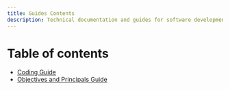 ```yaml
---
title: Guides Contents
description: Technical documentation and guides for software development in BCC
---
```


# Table of contents

* [Coding Guide](coding-guide.md)
* [Objectives and Principals Guide](objectives-and-principals.md)